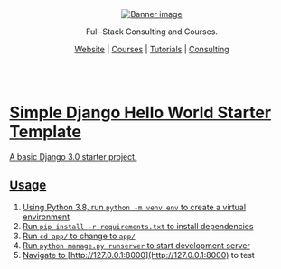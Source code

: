 <div align="center">
    <a href="https://londonappdeveloper.com" target="_blank">
        <img src="https://londonappdeveloper.com/wp-content/uploads/2024/11/banner.svg" alt="Banner image" />
    </a>
</div>

<div align="center">
    <p>Full-Stack Consulting and Courses.</p>
    <a href="https://londonappdeveloper.com" target="_blank">Website</a> |
    <a href="https://londonappdeveloper.teachable.com/" target="_blank">Courses</a> |
    <a href="https://londonappdeveloper.com/tutorials/" target="_blank">Tutorials</a> |
    <a href="https://londonappdeveloper.com/consulting/" target="_blank">Consulting
</div>

<br /><br >

# Simple Django Hello World Starter Template

A basic Django 3.0 starter project.


## Usage

 1. Using Python 3.8, run `python -m venv env` to create a virtual environment
 2. Run `pip install -r requirements.txt` to install dependencies
 3. Run `cd app/` to change to `app/`
 3. Run `python manage.py runserver` to start development server
 4. Navigate to [http://127.0.0.1:8000](http://127.0.0.1:8000) to test
